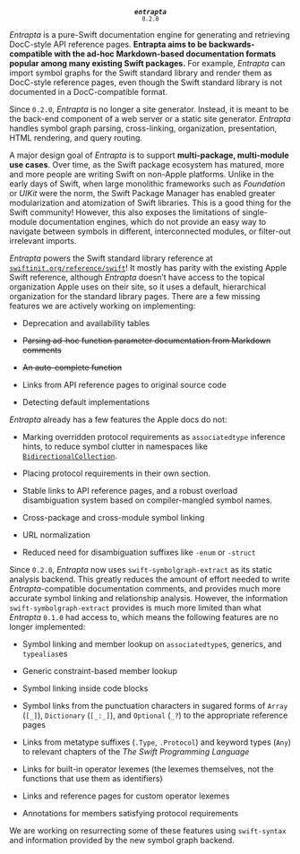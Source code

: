 <p align="center">
  <strong><em><code>entrapta</code></em></strong><br><small><code>0.2.0</code></small>
</p>

*Entrapta* is a pure-Swift documentation engine for generating and retrieving DocC-style API reference pages. **Entrapta aims to be backwards-compatible with the ad-hoc Markdown-based documentation formats popular among many existing Swift packages.** For example, *Entrapta* can import symbol graphs for the Swift standard library and render them as DocC-style reference pages, even though the Swift standard library is not documented in a DocC-compatible format.

Since `0.2.0`, *Entrapta* is no longer a site generator. Instead, it is meant to be the back-end component of a web server or a static site generator. *Entrapta* handles symbol graph parsing, cross-linking, organization, presentation, HTML rendering, and query routing.

A major design goal of *Entrapta* is to support **multi-package, multi-module use cases**. Over time, as the Swift package ecosystem has matured, more and more people are writing Swift on non-Apple platforms. Unlike in the early days of Swift, when large monolithic frameworks such as *Foundation* or *UIKit* were the norm, the Swift Package Manager has enabled greater modularization and atomization of Swift libraries. This is a good thing for the Swift community! However, this also exposes the limitations of single-module documentation engines, which do not provide an easy way to navigate between symbols in different, interconnected modules, or filter-out irrelevant imports.

*Entrapta* powers the Swift standard library reference at [`swiftinit.org/reference/swift`](https://swiftinit.org/reference/swift)! It mostly has parity with the existing Apple Swift reference, although *Entrapta* doesn’t have access to the topical organization Apple uses on their site, so it uses a default, hierarchical organization for the standard library pages. There are a few missing features we are actively working on implementing: 

* Deprecation and availability tables 

* <s>Parsing ad-hoc function parameter documentation from Markdown comments</s>

* <s>An auto-complete function</s> 

* Links from API reference pages to original source code

* Detecting default implementations

*Entrapta* already has a few features the Apple docs do not:

* Marking overridden protocol requirements as `associatedtype` inference hints, to reduce symbol clutter in namespaces like [`BidirectionalCollection`](https://swiftinit.org/reference/swift/bidirectionalcollection).

* Placing protocol requirements in their own section. 

* Stable links to API reference pages, and a robust overload disambiguation system based on compiler-mangled symbol names. 

* Cross-package and cross-module symbol linking

* URL normalization

* Reduced need for disambiguation suffixes like `-enum` or `-struct`

Since `0.2.0`, *Entrapta* now uses `swift-symbolgraph-extract` as its static analysis backend. This greatly reduces the amount of effort needed to write *Entrapta*-compatible documentation comments, and provides much more accurate symbol linking and relationship analysis. However, the information `swift-symbolgraph-extract` provides is much more limited than what *Entrapta* `0.1.0` had access to, which means the following features are no longer implemented:

* Symbol linking and member lookup on `associatedtype`s, generics, and `typealias`es

* Generic constraint-based member lookup

* Symbol linking inside code blocks 

* Symbol links from the punctuation characters in sugared forms of `Array` (`[_]`), `Dictionary` (`[_:_]`), and `Optional` (`_?`) to the appropriate reference pages

* Links from metatype suffixes (`.Type`, `.Protocol`) and keyword types (`Any`) to relevant chapters of the *The Swift Programming Language*

* Links for built-in operator lexemes (the lexemes themselves, not the functions that use them as identifiers)

* Links and reference pages for custom operator lexemes 

* Annotations for members satisfying protocol requirements 

We are working on resurrecting some of these features using `swift-syntax` and information provided by the new symbol graph backend.
